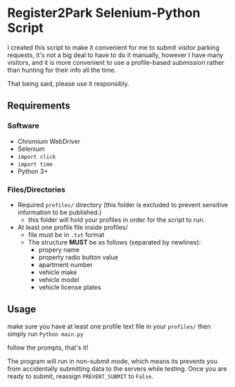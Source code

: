 # Register2Park Selenium-Python Script

I created this script to make it convenient for me to submit
visitor parking requests, it's not a big deal to have to do it manually,
however I have many visitors, and it is more convenient to use
a profile-based submission rather than hunting for their info all the time.

That being said, please use it responsibly.

## Requirements

### Software
- Chromium WebDriver
- Selenium
- `import click`
- `import time`
- Python 3+

### Files/Directories
- Required `profiles/` directory (this folder is excluded to prevent sensitive information to be published.)
  - this folder will hold your profiles in order for the script to run.
- At least one profile file inside profiles/
  - file must be in `.txt` format
  - The structure **MUST** be as follows (separated by newlines):
    - propery name
    - property radio button value
    - apartment number
    - vehicle make
    - vehicle model
    - vehicle license plates
  
## Usage
make sure you have at least one profile text file in your `profiles/`
then simply run 
`Python main.py`

follow the prompts, that's it!

The program will run in non-submit mode, which means its prevents you from accidentally submitting data to the servers 
while testing. Once you are ready to submit, reassign `PREVENT_SUBMIT` to `False`.

